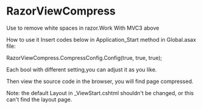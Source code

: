 # RazorViewCompress
Use to remove white spaces in razor.Work With MVC3 above

How to use it
Insert codes below in Application_Start method in Global.asax file:

RazorViewCompress.CompressConfig.Config(true, true, true);

Each bool with different setting,you can adjust it as you like. 

Then view the source code in the browser, you will find page compressed.

Note:
the default Layout in _ViewStart.cshtml shouldn't be changed, or this can't find the layout page.
